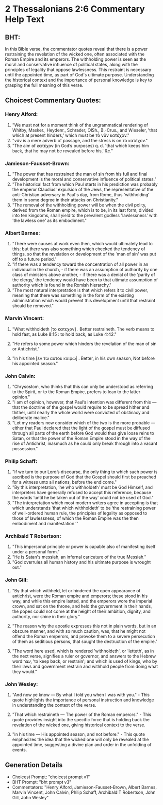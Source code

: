 # 2 Thessalonians 2:6 Commentary Help Text

## BHT:
In this Bible verse, the commentator quotes reveal that there is a power restraining the revelation of the wicked one, often associated with the Roman Empire and its emperors. The withholding power is seen as the moral and conservative influence of political states, along with the principles of legality that oppose lawlessness. This restraint is necessary until the appointed time, as part of God's ultimate purpose. Understanding the historical context and the importance of personal knowledge is key to grasping the full meaning of this verse.

## Choicest Commentary Quotes:
### Henry Alford:
1. "We must not for a moment think of the ungrammatical rendering of Whitby, Masker., Heydenr., Schrader, OlSh., B.-Crus., and Wieseler, 'that which at present hinders,' which must be τὸ νῦν κατέχον." 
2. "νῦν is a mere adverb of passage, and the stress is on τὸ κατέχον." 
3. "The aim of κατέχον (in God’s purposes) q. d. 'that which keeps him back, that he may not be revealed before his,' &c."

### Jamieson-Fausset-Brown:
1. "The power that has restrained the man of sin from his full and final development is the moral and conservative influence of political states."
2. "The historical fact from which Paul starts in his prediction was probably the emperor Claudius' expulsion of the Jews, the representative of the anti-Christian adversary in Paul's day, from Rome, thus 'withholding' them in some degree in their attacks on Christianity."
3. "The removal of the withholding power will be when the civil polity, derived from the Roman empire, which is to be, in its last form, divided into ten kingdoms, shall yield to the prevalent godless 'lawlessness' with 'the lawless one' as its embodiment."

### Albert Barnes:
1. "There were causes at work even then, which would ultimately lead to this; but there was also something which checked the tendency of things, so that the revelation or development of the 'man of sin' was put off to a future period."
2. "If there was a tendency toward the concentration of all power in an individual in the church, - if there was an assumption of authority by one class of ministers above another, - if there was a denial of the 'parity of the clergy,' the tendency would have been to that ultimate assumption of authority which is found in the Romish hierarchy."
3. "The most natural interpretation is that which refers it to civil power, meaning that there was something in the form of the existing administration which would prevent this development until that restraint should be removed."

### Marvin Vincent:
1. "What withholdeth [το κατεχον] . Better restraineth. The verb means to hold fast, as Luke 8:15 : to hold back, as Luke 4:42." 

2. "He refers to some power which hinders the revelation of the man of sin or Antichrist." 

3. "In his time [εν τω αυτου καιρω] . Better, in his own season, Not before his appointed season."

### John Calvin:
1. "Chrysostom, who thinks that this can only be understood as referring to the Spirit, or to the Roman Empire, prefers to lean to the latter opinion."
2. "I am of opinion, however, that Paul’s intention was different from this — that the doctrine of the gospel would require to be spread hither and thither, until nearly the whole world were convicted of obstinacy and deliberate malice."
3. "Let my readers now consider which of the two is the more probable — either that Paul declared that the light of the gospel must be diffused through all parts of the earth before God would thus give loose reins to Satan, or that the power of the Roman Empire stood in the way of the rise of Antichrist, inasmuch as he could only break through into a vacant possession."

### Philip Schaff:
1. "If we turn to our Lord’s discourse, the only thing to which such power is ascribed is the purpose of God that the Gospel should first be preached for a witness unto all nations, before the end come." 
2. "By this interpretation, ‘he who withholdeth’ must be God Himself, and interpreters have generally refused to accept this reference, because the words ‘until he be taken out of the way’ could not be used of God."
3. "The interpretation which most modern writers agree in accepting is that which understands ‘that which withholdeth’ to be ‘the restraining power of well-ordered human rule, the principles of legality as opposed to those of lawlessness, of which the Roman Empire was the then embodiment and manifestation.’"

### Archibald T Robertson:
1. "This impersonal principle or power is capable also of manifesting itself under a personal form."
2. "He is Satan's messiah, an infernal caricature of the true Messiah."
3. "God overrules all human history and his ultimate purpose is wrought out."

### John Gill:
1. "By that which withheld, let or hindered the open appearance of antichrist, were the Roman empire and emperors; these stood in his way, and while this empire lasted, and the emperors wore the imperial crown, and sat on the throne, and held the government in their hands, the popes could not come at the height of their ambition, dignity, and authority, nor shine in their glory." 

2. "The reason why the apostle expresses this not in plain words, but in an obscure manner, and with so much caution, was, that he might not offend the Roman emperors, and provoke them to a severe persecution of them as seditious persons, that sought the destruction of the empire."

3. "The word here used, which is rendered 'withholdeth', or 'letteth', as in the next verse, signifies a ruler or governor, and answers to the Hebrew word עצר, 'to keep back, or restrain'; and which is used of kings, who by their laws and government restrain and withhold people from doing what they would."

### John Wesley:
1. "And now ye know — By what I told you when I was with you." - This quote highlights the importance of personal instruction and knowledge in understanding the context of the verse.

2. "That which restraineth — The power of the Roman emperors." - This quote provides insight into the specific force that is holding back the revelation of the wicked one, giving historical context to the verse.

3. "In his time — His appointed season, and not before." - This quote emphasizes the idea that the wicked one will only be revealed at the appointed time, suggesting a divine plan and order in the unfolding of events.


## Generation Details
- Choicest Prompt: "choicest prompt v1"
- BHT Prompt: "bht prompt v3"
- Commentators: "Henry Alford, Jamieson-Fausset-Brown, Albert Barnes, Marvin Vincent, John Calvin, Philip Schaff, Archibald T Robertson, John Gill, John Wesley"
